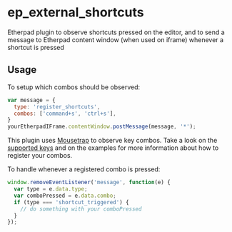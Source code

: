 # ep_external_shortcuts
Etherpad plugin to observe shortcuts pressed on the editor, and to send a message to Etherpad content window (when used on iframe) whenever a shortcut is pressed


## Usage

To setup which combos should be observed:

```js
var message = {
  type: 'register_shortcuts',
  combos: ['command+s', 'ctrl+s'],
}
yourEtherpadIFrame.contentWindow.postMessage(message, '*');
```

This plugin uses [Mousetrap](https://craig.is/killing/mice) to observe key combos. Take a look on the [supported keys](https://craig.is/killing/mice#keys) and on the examples for more information about how to register your combos.

To handle whenever a registered combo is pressed:

```js
window.removeEventListener('message', function(e) {
  var type = e.data.type;
  var comboPressed = e.data.combo;
  if (type === 'shortcut_triggered') {
    // do something with your comboPressed
  }
});
```
